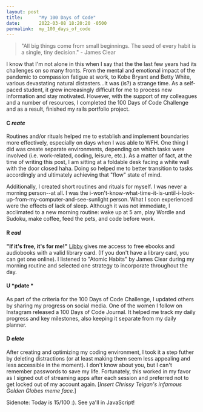 ```yaml
---
layout: post
title:      "My 100 Days of Code"
date:       2022-03-08 18:20:20 -0500
permalink:  my_100_days_of_code
---
```


> "All big things come from small beginnings. The seed of every habit is a single, tiny decision." - James Clear

I know that I'm not alone in this when I say that the the last few years had its challenges on so many fronts. From the mental and emotional impact of the pandemic to compassion fatigue at work, to Kobe Bryant and Betty White, various devastating natural distasters...it was (is?) a strange time. As a self-paced student, it grew increasingly difficult for me to process new information and stay motivated. However, with the support of my colleagues and a number of resources, I completed the 100 Days of Code Challenge and as a result, finished my rails portfolio project. 

#### **C** *reate*
Routines and/or rituals helped me to establish and implement boundaries more effectively, especially on days when I was able to WFH. One thing I did was create separate environments, depending on which tasks were involved (i.e. work-related, coding, leisure, etc.). As a matter of fact, at the time of writing this post, I am sitting at a foldable desk facing a white wall with the door closed haha. Doing so helped me to better transition to tasks accordingly and ultimately achieving that "flow" state of mind.

Additionally, I created short routines and rituals for myself. I was never a morning person--at all. I was the i-won't-know-what-time-it-is-until-i-look-up-from-my-computer-and-see-sunlight person. What I soon experienced were the effects of lack of sleep. Although it was not immediate, I acclimated to a new morning routine: wake up at 5 am, play Wordle and Sudoku, make coffee, feed the pets, and code before work. 


#### **R** *ead*
**"If it's free, it's for me!"**
[Libby](https://libbyapp.com/interview/welcome#doYouHaveACard
) gives me access to free ebooks and audiobooks with a valid library card. (If you don't have a library card, you can get one online). I listened to "Atomic Habits" by James Clear during my morning routine and selected one strategy to incorporate throughout the day.


#### **U** *pdate *
As part of the criteria for the 100 Days of Code Challenge, I updated others by sharing my progress on social media. One of the women I follow on Instagram released a 100 Days of Code Journal. It helped me track my daily progress and key milestones, also keeping it separate from my daily planner. 


#### **D** *elete*
After creating and optimizing my coding environment, I took it a step futher by deleting distractions (or at least making them seem less appealing and less accessible in the moment). I don't know about you, but I can't remember passwords to save my life. Fortunately, this worked in my favor as I signed out of streaming apps after each session and preferred not to get locked out of my account again. [*Insert Chrissy Teigan's infamous Golden Globes meme face.*]

Sidenote: Today is 15/100 :). See ya'll in JavaScript!
